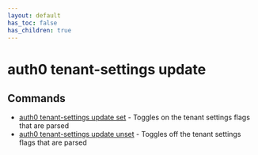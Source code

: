 ```yaml
---
layout: default
has_toc: false
has_children: true
---
```

# auth0 tenant-settings update



## Commands

- [auth0 tenant-settings update set](auth0_tenant-settings_update_set.md) - Toggles on the tenant settings flags that are parsed
- [auth0 tenant-settings update unset](auth0_tenant-settings_update_unset.md) - Toggles off the tenant settings flags that are parsed

